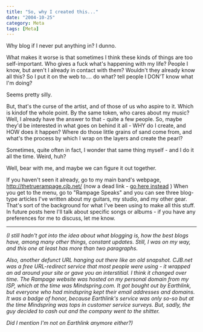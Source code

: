 ```yaml
---
title: "So, why I created this..."
date: "2004-10-25"
category: Meta
tags: [Meta]
---
```


Why blog if I never put anything in? I dunno.

What makes it worse is that sometimes I think these kinds of things are too self-important. Who gives a fuck what's happening with my life? People I know, but aren't I already in contact with them? Wouldn't they already know all this? So I put it on the web to.... do what? tell people I DON'T know what I'm doing?

Seems pretty silly.

But, that's the curse of the artist, and of those of us who aspire to it. Which is kindof the whole point. By the same token, who cares about my music? Well, I already have the answer to that - quite a few people. So, maybe they'd be interested in what goes on behind it all - WHY do I create, and HOW does it happen? Where do those little grains of sand come from, and what's the process by which I wrap on the layers and create the pearl?

Sometimes, quite often in fact, I wonder that same thing myself - and I do it all the time. Weird, huh?

Well, bear with me, and maybe we can figure it out together.

If you haven't seen it already, go to my main band's webpage, http://thetruerampage.cjb.net/ (now a dead link - [go here instead](http://vic-evicerator.github.io/rampage/) ) When you get to the menu, go to "Rampage Speaks" and you can see three blog-type articles I've written about my guitars, my studio, and my other gear. That's sort of the background for what I've been using to make all this stuff. In future posts here I'll talk about specific songs or albums - if you have any preferences for me to discuss, let me know.

---

_(I still hadn't got into the idea about what blogging is, how the best blogs have, among many other things, constant updates. Still, I was on my way, and this one at least has more than two paragraphs._

_Also, another defunct URL hanging out there like an old snapshot. CJB.net was a free URL-redirect service that most people were using - it wrapped an ad around your site or gave you an interstitial. I think it changed over time. The Rampage website was hosted on my personal domain from my ISP, which at the time was Mindspring.com. It got bought out by Earthlink, but everyone who had mindspring kept their email addresses and domains. It was a badge of honor, because Earthlink's service was only so-so but at the time Mindspring was tops in customer service surveys. But, sadly, the guy decided to cash out and the company went to the shitter._

_Did I mention I'm not on Earthlink anymore either?)_
